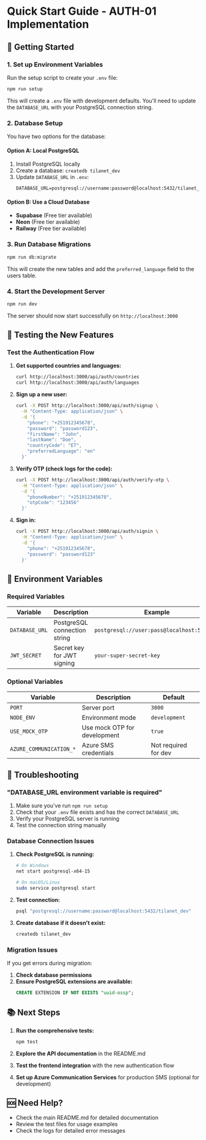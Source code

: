 # Quick Start Guide - AUTH-01 Implementation

## 🚀 Getting Started

### 1. Set up Environment Variables

Run the setup script to create your `.env` file:

```bash
npm run setup
```

This will create a `.env` file with development defaults. You'll need to update the `DATABASE_URL` with your PostgreSQL connection string.

### 2. Database Setup

You have two options for the database:

#### Option A: Local PostgreSQL
1. Install PostgreSQL locally
2. Create a database: `createdb tilanet_dev`
3. Update `DATABASE_URL` in `.env`:
   ```
   DATABASE_URL=postgresql://username:password@localhost:5432/tilanet_dev
   ```

#### Option B: Use a Cloud Database
- **Supabase** (Free tier available)
- **Neon** (Free tier available)
- **Railway** (Free tier available)

### 3. Run Database Migrations

```bash
npm run db:migrate
```

This will create the new tables and add the `preferred_language` field to the users table.

### 4. Start the Development Server

```bash
npm run dev
```

The server should now start successfully on `http://localhost:3000`

## 🧪 Testing the New Features

### Test the Authentication Flow

1. **Get supported countries and languages:**
   ```bash
   curl http://localhost:3000/api/auth/countries
   curl http://localhost:3000/api/auth/languages
   ```

2. **Sign up a new user:**
   ```bash
   curl -X POST http://localhost:3000/api/auth/signup \
     -H "Content-Type: application/json" \
     -d '{
       "phone": "+251912345678",
       "password": "password123",
       "firstName": "John",
       "lastName": "Doe",
       "countryCode": "ET",
       "preferredLanguage": "en"
     }'
   ```

3. **Verify OTP (check logs for the code):**
   ```bash
   curl -X POST http://localhost:3000/api/auth/verify-otp \
     -H "Content-Type: application/json" \
     -d '{
       "phoneNumber": "+251912345678",
       "otpCode": "123456"
     }'
   ```

4. **Sign in:**
   ```bash
   curl -X POST http://localhost:3000/api/auth/signin \
     -H "Content-Type: application/json" \
     -d '{
       "phone": "+251912345678",
       "password": "password123"
     }'
   ```

## 🔧 Environment Variables

### Required Variables

| Variable | Description | Example |
|----------|-------------|---------|
| `DATABASE_URL` | PostgreSQL connection string | `postgresql://user:pass@localhost:5432/db` |
| `JWT_SECRET` | Secret key for JWT signing | `your-super-secret-key` |

### Optional Variables

| Variable | Description | Default |
|----------|-------------|---------|
| `PORT` | Server port | `3000` |
| `NODE_ENV` | Environment mode | `development` |
| `USE_MOCK_OTP` | Use mock OTP for development | `true` |
| `AZURE_COMMUNICATION_*` | Azure SMS credentials | Not required for dev |

## 🐛 Troubleshooting

### "DATABASE_URL environment variable is required"

1. Make sure you've run `npm run setup`
2. Check that your `.env` file exists and has the correct `DATABASE_URL`
3. Verify your PostgreSQL server is running
4. Test the connection string manually

### Database Connection Issues

1. **Check PostgreSQL is running:**
   ```bash
   # On Windows
   net start postgresql-x64-15
   
   # On macOS/Linux
   sudo service postgresql start
   ```

2. **Test connection:**
   ```bash
   psql "postgresql://username:password@localhost:5432/tilanet_dev"
   ```

3. **Create database if it doesn't exist:**
   ```bash
   createdb tilanet_dev
   ```

### Migration Issues

If you get errors during migration:

1. **Check database permissions**
2. **Ensure PostgreSQL extensions are available:**
   ```sql
   CREATE EXTENSION IF NOT EXISTS "uuid-ossp";
   ```

## 📚 Next Steps

1. **Run the comprehensive tests:**
   ```bash
   npm test
   ```

2. **Explore the API documentation** in the README.md

3. **Test the frontend integration** with the new authentication flow

4. **Set up Azure Communication Services** for production SMS (optional for development)

## 🆘 Need Help?

- Check the main README.md for detailed documentation
- Review the test files for usage examples
- Check the logs for detailed error messages 